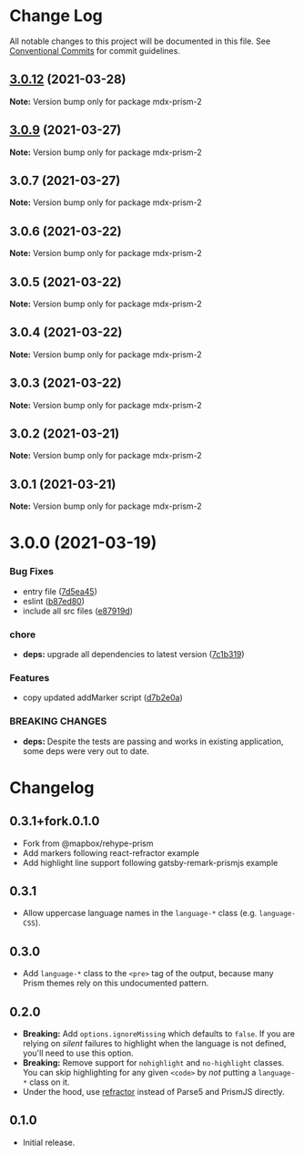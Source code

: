 # Change Log

All notable changes to this project will be documented in this file.
See [Conventional Commits](https://conventionalcommits.org) for commit guidelines.

## [3.0.12](https://github.com/raulfdm/mdx-prism-2/compare/mdx-prism-2@3.0.9...mdx-prism-2@3.0.12) (2021-03-28)

**Note:** Version bump only for package mdx-prism-2

## [3.0.9](https://github.com/raulfdm/mdx-prism-2/compare/mdx-prism-2@3.0.7...mdx-prism-2@3.0.9) (2021-03-27)

**Note:** Version bump only for package mdx-prism-2

## 3.0.7 (2021-03-27)

**Note:** Version bump only for package mdx-prism-2

## 3.0.6 (2021-03-22)

**Note:** Version bump only for package mdx-prism-2

## 3.0.5 (2021-03-22)

**Note:** Version bump only for package mdx-prism-2

## 3.0.4 (2021-03-22)

**Note:** Version bump only for package mdx-prism-2

## 3.0.3 (2021-03-22)

**Note:** Version bump only for package mdx-prism-2

## 3.0.2 (2021-03-21)

**Note:** Version bump only for package mdx-prism-2

## 3.0.1 (2021-03-21)

**Note:** Version bump only for package mdx-prism-2

# 3.0.0 (2021-03-19)

### Bug Fixes

- entry file ([7d5ea45](https://github.com/raulfdm/mdx-prism-2/commit/7d5ea45c5bbcc90a9a8fd0fa0372464df9f08960))
- eslint ([b87ed80](https://github.com/raulfdm/mdx-prism-2/commit/b87ed80749750fc427c4f4c94fe7373bd40ed5f7))
- include all src files ([e87919d](https://github.com/raulfdm/mdx-prism-2/commit/e87919d33b88933690e7e1f449e83684b4d93718))

### chore

- **deps:** upgrade all dependencies to latest version ([7c1b319](https://github.com/raulfdm/mdx-prism-2/commit/7c1b31937777072393fef41b9157a31d76eb5f14))

### Features

- copy updated addMarker script ([d7b2e0a](https://github.com/raulfdm/mdx-prism-2/commit/d7b2e0adc665cd2a3e27bf91c107065572a55392))

### BREAKING CHANGES

- **deps:** Despite the tests are passing and works in existing application, some deps were very out to date.

# Changelog

## 0.3.1+fork.0.1.0

- Fork from @mapbox/rehype-prism
- Add markers following react-refractor example
- Add highlight line support following gatsby-remark-prismjs example

## 0.3.1

- Allow uppercase language names in the `language-*` class (e.g. `language-CSS`).

## 0.3.0

- Add `language-*` class to the `<pre>` tag of the output, because many Prism themes rely on this undocumented pattern.

## 0.2.0

- **Breaking:** Add `options.ignoreMissing` which defaults to `false`.
  If you are relying on _silent_ failures to highlight when the language is not defined, you'll need to use this option.
- **Breaking:** Remove support for `nohighlight` and `no-highlight` classes.
  You can skip highlighting for any given `<code>` by _not_ putting a `language-*` class on it.
- Under the hood, use [refractor](https://github.com/wooorm/refractor) instead of Parse5 and PrismJS directly.

## 0.1.0

- Initial release.
